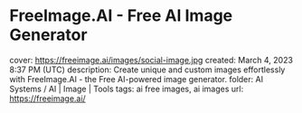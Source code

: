 # FreeImage.AI - Free AI Image Generator

cover: https://freeimage.ai/images/social-image.jpg
created: March 4, 2023 8:37 PM (UTC)
description: Create unique and custom images effortlessly with FreeImage.AI - the Free AI-powered image generator.
folder: AI Systems / AI | Image | Tools
tags: ai free images, ai images
url: https://freeimage.ai/